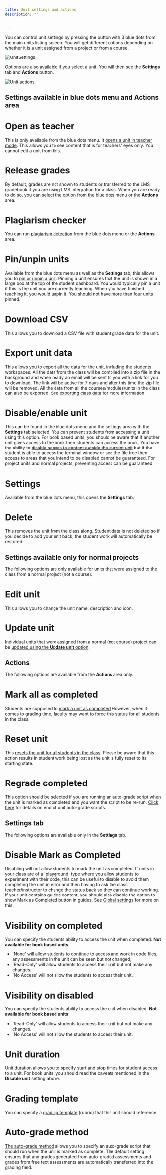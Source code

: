 ```yaml
---
title: Unit settings and actions
description: ""


---
```


You can control unit settings by pressing the button with 3 blue dots from the main units listing screen. You will get different options depending on whether it is a unit assigned from a project or from a course.

![UnitSettings](/img/classunitsettings.png)

Options are also available if you select a unit. You will then see the **Settings** tab and **Actions** button.

![Unit actions](/img/unitactions.png)

## Settings available in blue dots menu and Actions area

# Open as teacher
This is only available from the blue dots menu. It [opens a unit in teacher mode](/classes/unitmanagement/settings-info/teachersolutions/). This allows you to see content that is for teachers' eyes only. You cannot edit a unit from this.

# Release grades
By default, grades are not shown to students or transferred to the LMS gradebook if you are using LMS integration for a class. When you are ready to do so, you can select the option from the blue dots menu or the **Actions** area.

# Plagiarism checker
You can run [plagiarism detection](/classes/plag/plag-start) from the blue dots menu or the **Actions** area.

# Pin/unpin units
Available from the blue dots menu as well as the **Settings** tab, this allows you to [pin or unpin a unit](/classes/unitmanagement/settings-info/pin). Pinning a unit ensures that the unit is shown in a large box at the top of the student dashboard. You would typically pin a unit if this is the unit you are currently teaching. When you have finished teaching it, you would unpin it. You should not have more than four units pinned.

# Download CSV
This allows you to download a CSV file with student grade data for the unit.

<a name="exportunitdata"></a>
# Export unit data
This allows you to export all the data for the unit, including the students workspaces. All the data from the class will be compiled into a zip file in the background and when ready an email will be sent to you with a link for you to download. The link will be active for 7 days and after this time the zip file will be removed. All the data from all the courses/modules/units in the class can also be exported. See [exporting class data](/classes/classmanagement/export/) for more information

# Disable/enable unit
This can be found in the blue dots menu and the settings area with the **Settings** tab selected. You can prevent students from accessing a unit using this option. For book based units, you should be aware that if another unit gives access to the book then students can access the book. You have the ability to [disable access to content outside the current unit](/classes/unitmanagement/settings-info/disable/) but if the student is able to access the terminal window or see the file tree then access to areas that you intend to be disabled cannot be guaranteed. For project units and normal projects, preventing access can be guaranteed.

# Settings
Available from the blue dots menu, this opens the **Settings** tab.

# Delete
This removes the unit from the class along. Student data is not deleted so if you decide to add your unit back, the student work will automatically be restored.

## Settings available only for normal projects
The following options are only available for units that were assigned to the class from a normal project (not a course).

# Edit unit
This allows you to change the unit name, description and icon.

# Update unit
Individual units that were assigned from a normal (not course) project can be [updated using the **Update unit** option](/classes/unitmanagement/settings-info/updateunit).

## Actions
The following options are available from the **Actions** area only.

# Mark all as completed
Students are supposed to [mark a unit as completed](/dashboard/student/guides#completed)
However, when it comes to grading time, faculty may want to force this status for all students in the class.

# Reset unit
This [resets the unit for all students in the class](/classes/unitmanagement/settings-info/reset-unit). Please be aware that this action results in student work being lost as the unit is fully reset to its starting state.

# Regrade completed
This option should be selected if you are running an auto-grade script when the unit is marked as completed and you want the script to be re-run. [Click here](/classes/monitor/assessments) for details on end of unit auto-grade scripts.


## Settings tab
The following options are available only in the **Settings** tab.

<a name="disablecomplete"></a>
# Disable Mark as Completed
Disabling will not allow students to mark the unit as completed. If units in your class are of a 'playground' type where you allow students to experiment with their code, this can be useful to disable to avoid them completing the unit in error and then having to ask the class teacher/instructor to change the status back so they can continue working.
If your unit contains guides content, you should also disable the option to show Mark as Completed button in guides. See [Global settings](/content/authoring/settings-actions/global/) for more on this.

<a name="visibilitycomplete"></a>
# Visibility on completed
You can specify the students ability to access the unit when completed. **Not available for book based units**

- 'None' will allow students to continue to access and work in code files, any assessments in the unit can be seen but not changed,
- 'Read-Only' will allow students to access their unit but not make any changes.
- 'No Access' will not allow the students to access their unit.

# Visibility on disabled
You can specify the students ability to access the unit when disabled.  **Not available for book based units**

- 'Read-Only' will allow students to access their unit but not make any changes.
- 'No Access' will not allow the students to access their unit.



# Unit duration
[Unit duration](/classes/unitmanagement/settings-info/unit-duration) allows you to specify start and stop times for student access to a unit. For book units, you should read the caveats mentioned in the **Disable unit** setting above.

# Grading template
You can specify a [grading template](/classes/classmanagement/rubric) (rubric) that this unit should reference.

<a name="autograde"></a>
# Auto-grade method
[The auto-grade method](/classes/unitmanagement/settings-info/autograde) allows you to specify an auto-grade script that should run when the unit is marked as complete. The default setting ensures that any grades generated from auto-graded assessments and grades from free text assessments are automatically transferred into the grading field.

